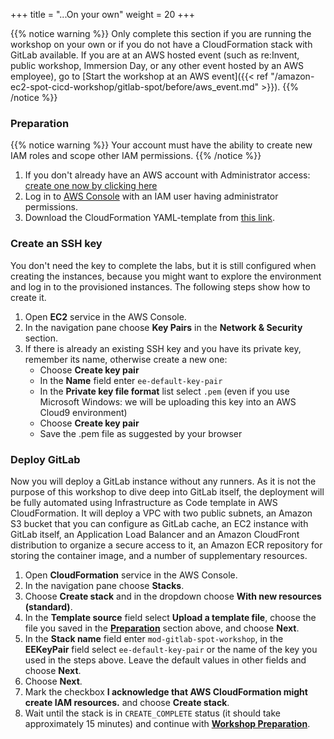 +++
title = "...On your own"
weight = 20
+++

{{% notice warning %}}
Only complete this section if you are running the workshop on your own or if you do not have a CloudFormation stack with GitLab available. If you are at an AWS hosted event (such as re:Invent, public workshop, Immersion Day, or any other event hosted by an AWS employee), go to [Start the workshop at an AWS event]({{< ref "/amazon-ec2-spot-cicd-workshop/gitlab-spot/before/aws_event.md" >}}).
{{% /notice %}}

### Preparation

{{% notice warning %}}
Your account must have the ability to create new IAM roles and scope other IAM permissions.
{{% /notice %}}

1. If you don't already have an AWS account with Administrator access: [create one now by clicking here](https://aws.amazon.com/getting-started/)
2. Log in to [AWS Console](https://console.aws.amazon.com/) with an IAM user having administrator permissions.
3. Download the CloudFormation YAML-template from [this link](https://raw.githubusercontent.com/awslabs/ec2-spot-workshops/master/workshops/amazon-ec2-spot-cicd-workshop/gitlab-spot/gitlab-deploy.yml).

### Create an SSH key

You don't need the key to complete the labs, but it is still configured when creating the instances, because you might want to explore the environment and log in to the provisioned instances. The following steps show how to create it.

1. Open **EC2** service in the AWS Console.
2. In the navigation pane choose **Key Pairs** in the **Network & Security** section.
3. If there is already an existing SSH key and you have its private key, remember its name, otherwise create a new one:
    * Choose **Create key pair**
    * In the **Name** field enter `ee-default-key-pair`
    * In the **Private key file format** list select `.pem` (even if you use Microsoft Windows: we will be uploading this key into an AWS Cloud9 environment)
    * Choose **Create key pair**
    * Save the .pem file as suggested by your browser

### Deploy GitLab
Now you will deploy a GitLab instance without any runners. As it is not the purpose of this workshop to dive deep into GitLab itself, the deployment will be fully automated using Infrastructure as Code template in AWS CloudFormation. It will deploy a VPC with two public subnets, an Amazon S3 bucket that you can configure as GitLab cache, an EC2 instance with GitLab itself, an Application Load Balancer and an Amazon CloudFront distribution to organize a secure access to it, an Amazon ECR repository for storing the container image, and a number of supplementary resources.

1. Open **CloudFormation** service in the AWS Console.
2. In the navigation pane choose **Stacks**.
3. Choose **Create stack** and in the dropdown choose **With new resources (standard)**.
4. In the **Template source** field select **Upload a template file**, choose the file you saved in the [**Preparation**](#preparation) section above, and choose **Next**.
5. In the **Stack name** field enter `mod-gitlab-spot-workshop`, in the **EEKeyPair** field select `ee-default-key-pair` or the name of the key you used in the steps above. Leave the default values in other fields and choose **Next**.
6. Choose **Next**.
7. Mark the checkbox **I acknowledge that AWS CloudFormation might create IAM resources.** and choose **Create stack**.
8. Wait until the stack is in `CREATE_COMPLETE` status (it should take approximately 15 minutes) and continue with [**Workshop Preparation**](/amazon-ec2-spot-cicd-workshop/gitlab-spot/prep.html).